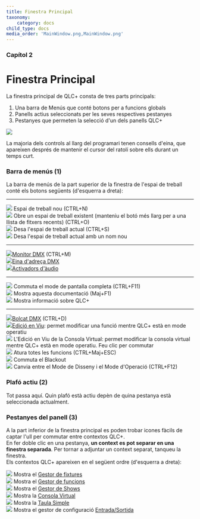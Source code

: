 ```yaml
---
title: Finestra Principal
taxonomy:
    category: docs
child_type: docs
media_order: 'MainWindow.png,MainWindow.png'
---
```


<style>
    #chapter p {
        text-align: left;
    }
</style>

### Capítol 2

# Finestra Principal

La finestra principal de QLC+ consta de tres parts principals:

1. Una barra de Menús que conté botons per a funcions globals
2. Panells actius seleccionats per les seves respectives pestanyes
3. Pestanyes que permeten la selecció d'un dels panells QLC+

![](MainWindow.png)

La majoria dels controls al llarg del programari tenen consells d'eina, que apareixen després de mantenir el cursor del ratolí sobre ells durant un temps curt.

### Barra de menús (1)

La barra de menús de la part superior de la finestra de l'espai de treball conté els botons següents (d'esquerra a dreta):

* * *

![](../basics/filenew.png) Espai de treball nou (CTRL+N)  
![](../basics/fileopen.png) Obre un espai de treball existent (manteniu el botó més llarg per a una llista de fitxers recents) (CTRL+O)  
![](../basics/filesave.png) Desa l'espai de treball actual (CTRL+S)  
![](../basics/filesaveas.png) Desa l'espai de treball actual amb un nom nou

* * *

![](../basics/monitor.png)[Monitor DMX](dmx-monitor) (CTRL+M)  
![](../basics/diptool.png)[Eina d'adreça DMX](dmx-address-tool)  
![](../basics/audioinput.png)[Activadors d'àudio](/virtual-console/audio-triggers)

* * *

![](../basics/fullscreen.png) Commuta el mode de pantalla completa (CTRL+F11)  
![](../basics/help.png) Mostra aquesta documentació (Maj+F1)  
![](../basics/qlcplus.svg?resize=32,32) Mostra informació sobre QLC+

* * *

![](../basics/add_dump.png)[Bolcat DMX](dmx-dump) (CTRL+D)  
![](../basics/liveedit.png)[Edició en Viu](live-edit): permet modificar una funció mentre QLC+ està en mode operatiu  
![](../basics/liveedit_vc.png) L'Edició en Viu de la Consola Virtual: permet modificar la consola virtual mentre QLC+ està en mode operatiu. Feu clic per commutar  
![](../basics/panic.png) Atura totes les funcions (CTRL+Maj+ESC)  
![](../basics/blackout.png) Commuta el Blackout  
![](../basics/operate.png) Canvia entre el Mode de Disseny i el Mode d'Operació (CTRL+F12)

### Plafó actiu (2)

Tot passa aquí. Quin plafó està actiu depèn de quina pestanya està seleccionada actualment.

### Pestanyes del panell (3)

A la part inferior de la finestra principal es poden trobar icones fàcils de captar l'ull per commutar entre contextos QLC+.  
En fer doble clic en una pestanya, **un context es pot separar en una finestra separada**. Per tornar a adjuntar un context separat, tanqueu la finestra.  
Els contextos QLC+ apareixen en el següent ordre (d'esquerra a dreta):

![](../basics/fixture.png) Mostra el [Gestor de fixtures](/fixture-manager)  
![](../basics/function.png) Mostra el [Gestor de funcions](/function-manager)  
![](../basics/show.png) Mostra el [Gestor de Shows](/show-manager)  
![](../basics/virtualconsole.png) Mostra la  [Consola Virtual](/virtual-console)  
![](../basics/slidermatrix.png) Mostra la [Taula Simple](/simple-desk)  
![](../basics/input_output.png) Mostra  el gestor de configuració  [Entrada/Sortida](/input-output)
